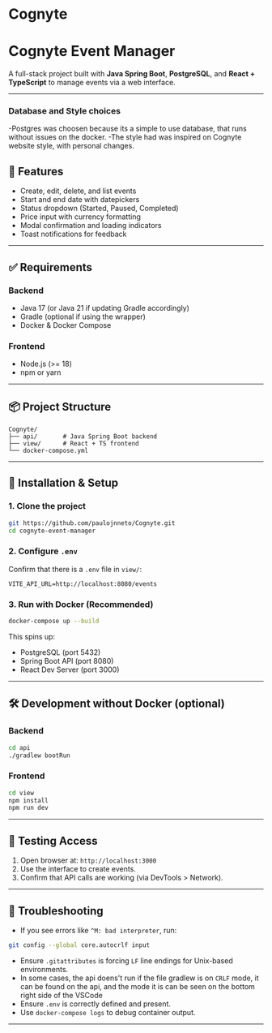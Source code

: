 # Cognyte

# Cognyte Event Manager

A full-stack project built with **Java Spring Boot**, **PostgreSQL**, and **React + TypeScript** to manage events via a web interface.

---

### Database and Style choices

-Postgres was choosen because its a simple to use database, that runs without issues on the docker.
-The style had was inspired on Cognyte website style, with personal changes.

## 🚀 Features

- Create, edit, delete, and list events
- Start and end date with datepickers
- Status dropdown (Started, Paused, Completed)
- Price input with currency formatting
- Modal confirmation and loading indicators
- Toast notifications for feedback

---

## ✅ Requirements

### Backend

- Java 17 (or Java 21 if updating Gradle accordingly)
- Gradle (optional if using the wrapper)
- Docker & Docker Compose

### Frontend

- Node.js (>= 18) 
- npm or yarn

---

## 📦 Project Structure

```
Cognyte/
├── api/       # Java Spring Boot backend
├── view/      # React + TS frontend
└── docker-compose.yml
```

---

## 🔧 Installation & Setup

### 1. Clone the project

```bash
git https://github.com/paulojnneto/Cognyte.git
cd cognyte-event-manager
```

### 2. Configure `.env`

Confirm that there is a `.env` file in `view/`:

```env
VITE_API_URL=http://localhost:8080/events
```

### 3. Run with Docker (Recommended)

```bash
docker-compose up --build
```

This spins up:

- PostgreSQL (port 5432)
- Spring Boot API (port 8080)
- React Dev Server (port 3000)

---

## 🛠️ Development without Docker (optional)

### Backend

```bash
cd api
./gradlew bootRun
```

### Frontend

```bash
cd view
npm install
npm run dev
```

---

## 🧪 Testing Access

1. Open browser at: `http://localhost:3000`
2. Use the interface to create events.
3. Confirm that API calls are working (via DevTools > Network).

---

## 🐛 Troubleshooting

- If you see errors like `^M: bad interpreter`, run:

```bash
git config --global core.autocrlf input
```

- Ensure `.gitattributes` is forcing `LF` line endings for Unix-based environments.
- In some cases, the api doens't run if the file gradlew is on `CRLF` mode, it can be found on the api, and the mode it is can be seen on the bottom right side of the VSCode
- Ensure `.env` is correctly defined and present.
- Use `docker-compose logs` to debug container output.

---

